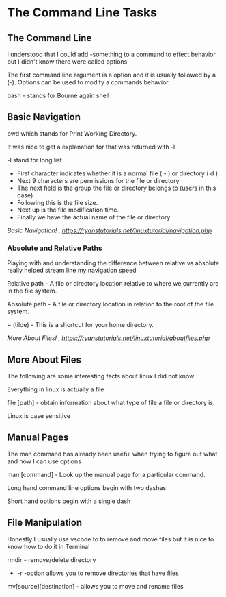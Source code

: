 # The Command Line Tasks

## The Command Line

I understood that I could add -something to a command to effect behavior but I didn't know there were called options

The first command line argument is a option and it is usually followed by a (-). Options can be used to modify a commands behavior.

bash - stands for Bourne again shell

## Basic Navigation

pwd which stands for Print Working Directory.

It was nice to get a explanation for that was returned with -l

-l stand for long list

- First character indicates whether it is a normal file ( - ) or directory ( d )
- Next 9 characters are permissions for the file or directory
- The next field is the group the file or directory belongs to (users in this case).
- Following this is the file size.
- Next up is the file modification time.
- Finally we have the actual name of the file or directory.
  
<cite>Basic Navigation! , <https://ryanstutorials.net/linuxtutorial/navigation.php></cite>

### Absolute and Relative Paths

Playing with and understanding the difference between relative vs absolute really helped stream line my navigation speed

Relative path - A file or directory location relative to where we currently are in the file system.

Absolute path - A file or directory location in relation to the root of the file system.

~ (tilde) - This is a shortcut for your home directory.

<cite>More About Files! , <https://ryanstutorials.net/linuxtutorial/aboutfiles.php></cite>

## More About Files

The following are some interesting facts about linux I did not know

Everything in linux is actually a file

file [path] - obtain information about what type of file a file or directory is.

Linux is case sensitive

## Manual Pages

The man command has already been useful when trying to figure out what and how I can use options

man [command] - Look up the manual page for a particular command.

Long hand command line options begin with two dashes

Short hand options begin with a single dash

## File Manipulation

Honestly I usually use vscode to to remove and move files but it is nice to know how to do it in Terminal

rmdir - remove/delete directory 

- -r -option allows you to remove directories that have files

mv[source][destination] - allows you to move and rename files

